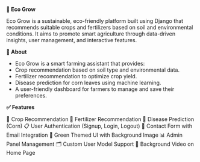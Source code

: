 **🌱 Eco Grow**
       
Eco Grow is a sustainable, eco-friendly platform built using Django that recommends suitable crops and fertilizers based on soil and environmental conditions. It aims to promote smart agriculture through data-driven insights, user management, and interactive features.

**🌟 About**

- Eco Grow is a smart farming assistant that provides:
- Crop recommendation based on soil type and environmental data.
- Fertilizer recommendation to optimize crop yield.
- Disease prediction for corn leaves using machine learning.
- A user-friendly dashboard for farmers to manage and save their preferences.

**✅ Features**

🌱 Crop Recommendation
🧪 Fertilizer Recommendation
🌾 Disease Prediction (Corn)
📋 User Authentication (Signup, Login, Logout)
📩 Contact Form with Email Integration
🎨 Green Themed UI with Background Image
📊 Admin Panel Management
🗂️ Custom User Model Support
🎥 Background Video on Home Page





